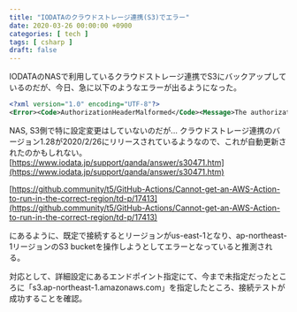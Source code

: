 ```yaml
---
title: "IODATAのクラウドストレージ連携(S3)でエラー"
date: 2020-03-26 00:00:00 +0900
categories: [ tech ]
tags: [ csharp ]
draft: false
---
```


IODATAのNASで利用しているクラウドストレージ連携でS3にバックアップしているのだが、今日、急に以下のようなエラーが出るようになった。

```xml
<?xml version="1.0" encoding="UTF-8"?>
<Error><Code>AuthorizationHeaderMalformed</Code><Message>The authorization header is malformed; the region 'us-east-1' is wrong; expecting 'ap-northeast-1'</Message><Region>ap-northeast-1</Region><RequestId>...</RequestId><HostId>...=</HostId></Error>
```

NAS, S3側で特に設定変更はしていないのだが...
クラウドストレージ連携のバージョン1.28が2020/2/26にリリースされているようなので、これが自動更新されたのかもしれない。
[https://www.iodata.jp/support/qanda/answer/s30471.htm](https://www.iodata.jp/support/qanda/answer/s30471.htm)

[https://github.community/t5/GitHub-Actions/Cannot-get-an-AWS-Action-to-run-in-the-correct-region/td-p/17413](https://github.community/t5/GitHub-Actions/Cannot-get-an-AWS-Action-to-run-in-the-correct-region/td-p/17413)

にあるように、既定で接続するとリージョンがus-east-1となり、ap-northeast-1リージョンのS3 bucketを操作しようとしてエラーとなっていると推測される。

対応として、詳細設定にあるエンドポイント指定にて、今まで未指定だったところに「s3.ap-northeast-1.amazonaws.com」を指定したところ、接続テストが成功することを確認。

